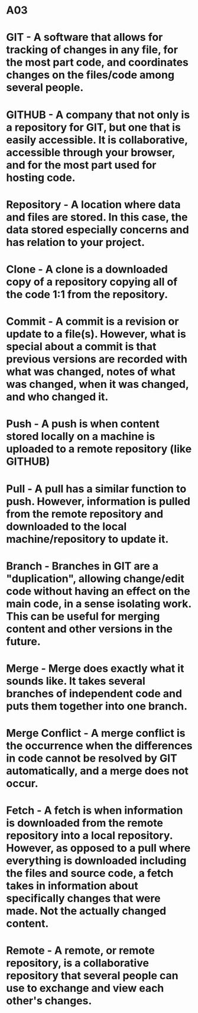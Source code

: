 # A03

# GIT - A software that allows for tracking of changes in any file, for the most part code, and coordinates changes on the files/code among several people.

# GITHUB - A company that not only is a repository for GIT, but one that is easily accessible. It is collaborative, accessible through your browser, and for the most part used for hosting code.

# Repository - A location where data and files are stored. In this case, the data stored especially concerns and has relation to your project. 

# Clone - A clone is a downloaded copy of a repository copying all of the code 1:1 from the repository.

# Commit - A commit is a revision or update to a file(s). However, what is special about a commit is that previous versions are recorded with what was changed, notes of what was changed, when it was changed, and who changed it.

# Push - A push is when content stored locally on a machine is uploaded to a remote repository (like GITHUB)

# Pull - A pull has a similar function to push. However, information is pulled from the remote repository and downloaded to the local machine/repository to update it.

# Branch - Branches in GIT are a "duplication", allowing change/edit code without having an effect on the main code, in a sense isolating work. This can be useful for merging content and other versions in the future. 

# Merge - Merge does exactly what it sounds like. It takes several branches of independent code and puts them together into one branch.

# Merge Conflict - A merge conflict is the occurrence when the differences in code cannot be resolved by GIT automatically, and a merge does not occur.

# Fetch - A fetch is when information is downloaded from the remote repository into a local repository. However, as opposed to a pull where everything is downloaded including the files and source code, a fetch takes in information about specifically changes that were made. Not the actually changed content.

# Remote - A remote, or remote repository, is a collaborative repository that several people can use to exchange and view each other's changes.
